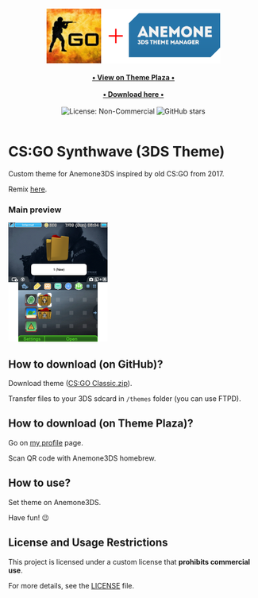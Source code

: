 <div align="center">
    <br>
    <img src="./for_git/logo.png" alt="CS:GO Classic (3DS Theme)" width=350>
    <br>
    <br>
    <a href="https://themeplaza.art/profile/TheRake66" target="_blank">
        <b>• View on Theme Plaza •</b>
    </a>
    <br>
    <br>
    <a href="https://github.com/TheRake66/CS-GO-Classic-3DS-Theme/raw/refs/heads/main/CS:GO%20Classic.zip" target="_blank">
        <b>• Download here •</b>
    </a>
    <br>
    <br>
    <img src="https://img.shields.io/badge/License-NonCommercial-red" alt="License: Non-Commercial">
    <img src="https://img.shields.io/github/stars/TheRake66/CS-GO-Classic-3DS-Theme" alt="GitHub stars">
    <br>
    <br>
</div>

# CS:GO Synthwave (3DS Theme)

 Custom theme for Anemone3DS inspired by old CS:GO from 2017.

 Remix [here](https://youtu.be/fYK0_-jzrE4).

### Main preview

 ![Preview](./for_git/preview.png)

## How to download (on GitHub)?

 Download theme ([CS:GO Classic.zip](https://github.com/TheRake66/CS-GO-Classic-3DS-Theme/raw/refs/heads/main/CS:GO%20Classic.zip)).

 Transfer files to your 3DS sdcard in `/themes` folder (you can use FTPD).

## How to download (on Theme Plaza)?

 Go on [my profile](https://themeplaza.art/profile/TheRake66) page.

 Scan QR code with Anemone3DS homebrew.

## How to use?

 Set theme on Anemone3DS.

 Have fun! 😉

## License and Usage Restrictions

 This project is licensed under a custom license that **prohibits commercial use**.

 For more details, see the [LICENSE](./LICENSE) file.
